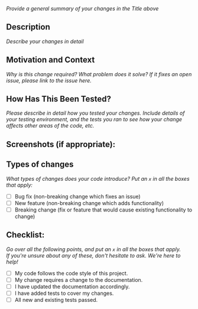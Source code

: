 *Provide a general summary of your changes in the Title above*

## Description
*Describe your changes in detail*

## Motivation and Context
*Why is this change required? What problem does it solve?*
*If it fixes an open issue, please link to the issue here.*

## How Has This Been Tested?
*Please describe in detail how you tested your changes.*
*Include details of your testing environment, and the tests you ran to see how your change affects other areas of the code, etc.*

## Screenshots (if appropriate):

## Types of changes
*What types of changes does your code introduce? Put an `x` in all the boxes that apply:*
- [ ] Bug fix (non-breaking change which fixes an issue)
- [ ] New feature (non-breaking change which adds functionality)
- [ ] Breaking change (fix or feature that would cause existing functionality to change)

## Checklist:
*Go over all the following points, and put an `x` in all the boxes that apply.*  
*If you're unsure about any of these, don't hesitate to ask. We're here to help!*
- [ ] My code follows the code style of this project.
- [ ] My change requires a change to the documentation.
- [ ] I have updated the documentation accordingly.
- [ ] I have added tests to cover my changes.
- [ ] All new and existing tests passed.
